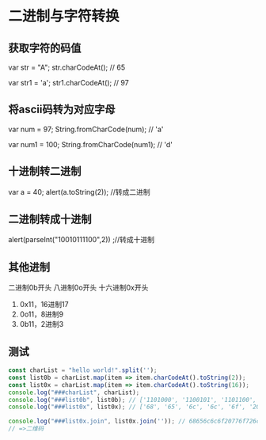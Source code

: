 
# 二进制与字符转换

## 获取字符的码值

var str = "A";
str.charCodeAt();  // 65

var str1 = 'a';
str1.charCodeAt();  // 97

## 将ascii码转为对应字母

var num = 97;
String.fromCharCode(num);  // 'a'

var num1 = 100;
String.fromCharCode(num1);  // 'd'

## 十进制转二进制

var a = 40;
alert(a.toString(2)); //转成二进制

## 二进制转成十进制

alert(parseInt("10010111100",2)) ;//转成十进制

## 其他进制

二进制0b开头
八进制0o开头
十六进制0x开头

1. 0x11，16进制17
2. 0o11，8进制9
3. 0b11，2进制3

## 测试

```js
const charList = "hello world!".split('');
const list0b = charList.map(item => item.charCodeAt().toString(2));
const list0x = charList.map(item => item.charCodeAt().toString(16));
console.log("###charList", charList);
console.log("###list0b", list0b); // ['1101000', '1100101', '1101100', '1101100', '1101111', '100000', '1110111', '1101111', '1110010', '1101100', '1100100', '100001']
console.log("###list0x", list0x); // ['68', '65', '6c', '6c', '6f', '20', '77', '6f', '72', '6c', '64', '21']

console.log("###list0x.join", list0x.join('')); // 68656c6c6f20776f726c6421
// =>二维码
```
